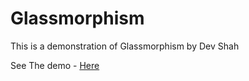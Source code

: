 # Glassmorphism

This is a demonstration of Glassmorphism by Dev Shah

See The demo -  [Here](https://coderustypro.github.io/Glassmorphism)
